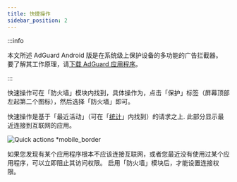 ```yaml
---
title: 快捷操作
sidebar_position: 2
---
```


:::info

本文所述 AdGuard Android 版是在系统级上保护设备的多功能的广告拦截器。 要了解其工作原理，请[下载 AdGuard 应用程序](https://agrd.io/download-kb-adblock)。

:::

快速操作可在「防火墙」模块内找到，具体操作为，点击「保护」标签（屏幕顶部左起第二个图标），然后选择「防火墙」即可。

快速操作是基于「最近活动」（可在「[统计](/adguard-for-android/features/statistics)」内找到）的请求之上. 此部分显示最近连接到互联网的应用。

![Quick actions \*mobile_border](https://cdn.adtidy.org/blog/new/yigrfquick_actions.png)

如果您发现有某个应用程序根本不应该连接互联网，或者您最近没有使用过某个应用程序，可以立即阻止其访问权限。 启用「防火墙」模块后，才能设置连接权限。
